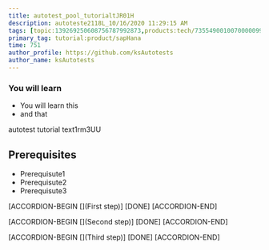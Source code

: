 ```yaml
---
title: autotest_pool_tutorialtJR01H
description: autoteste2118L_10/16/2020 11:29:15 AM
tags: [topic:139269250608756787992873,products:tech/73554900100700000996,tutorial:experience/advanced]
primary_tag: tutorial:product/sapHana
time: 751
author_profile: https://github.com/ksAutotests
author_name: ksAutotests
---
```

### You will learn
- You will learn this
- and that

autotest tutorial text1rm3UU

## Prerequisites
- Prerequisute1
- Prerequisute2
- Prerequisute3

[ACCORDION-BEGIN [](First step)]
[DONE]
[ACCORDION-END]

[ACCORDION-BEGIN [](Second step)]
[DONE]
[ACCORDION-END]

[ACCORDION-BEGIN [](Third step)]
[DONE]
[ACCORDION-END]

